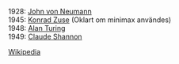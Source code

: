 
1928: [John von Neumann](https://en.wikipedia.org/wiki/John_von_Neumann#Game_theory)  
1945: [Konrad Zuse](https://link.springer.com/chapter/10.1007/978-3-031-39876-6_12) (Oklart om minimax användes)  
1948: [Alan Turing](https://en.wikipedia.org/wiki/Turochamp)  
1949: [Claude Shannon](https://en.wikipedia.org/wiki/Claude_Shannon#Shannon's_computer_chess_program)  

[Wikipedia](https://en.wikipedia.org/wiki/Minimax)
  